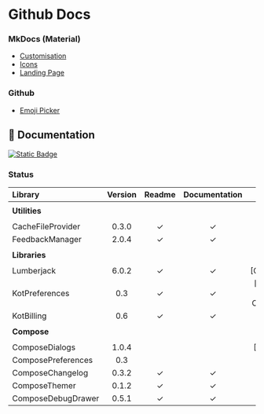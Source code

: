 # Github Docs

### MkDocs (Material)

* [Customisation](https://squidfunk.github.io/mkdocs-material/setup/)
* [Icons](https://squidfunk.github.io/mkdocs-material/reference/icons-emojis/?h=icons)
* [Landing Page](https://github.com/squidfunk/mkdocs-material/issues/1996)

### Github

* [Emoji Picker](https://github-emoji-picker.rickstaa.dev/)

## :book: Documentation

[![Static Badge](https://img.shields.io/badge/Open%20Github%20Docs-lightgreen?style=for-the-badge&logo=github&logoColor=black)](https://mflisar.github.io/github-docs/)

### Status

|Library|Version|Readme|Documentation|Used In|
|:-|:-:|:-:|:-:|:-:|
|||||
| **Utilities** ||||
|||||
| CacheFileProvider     | 0.3.0 | ✓ | ✓ | [FeedbackManager] |
| FeedbackManager       | 2.0.4 | ✓ | ✓ | [Lumberjack] |
|||||
| **Libraries** ||||
|||||
| Lumberjack            | 6.0.2 | ✓ | ✓ | [ComposeDebugDrawer] |
| KotPreferences        | 0.3   | ✓ | ✓ | [ComposePreferences, ComposeChangelog, ComposeDebugDrawer] |
| KotBilling            | 0.6   | ✓ | ✓ | [ComposeDialogs] |
|||||
| **Compose** ||||
|||||
| ComposeDialogs        | 1.0.4 |   |   | [ComposePreferences] |
| ComposePreferences    | 0.3   |   |   | - |
| ComposeChangelog      | 0.3.2 | ✓ | ✓ | - |
| ComposeThemer         | 0.1.2 | ✓ | ✓ | - |
| ComposeDebugDrawer    | 0.5.1 | ✓ | ✓ | - |